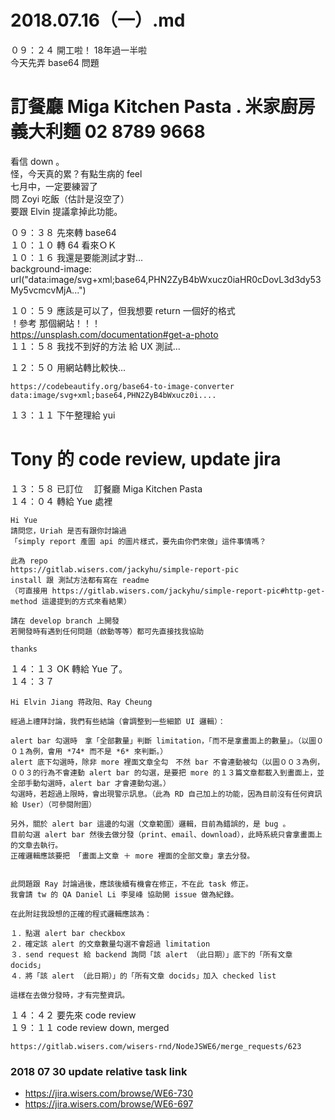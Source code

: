 # 2018.07.16（一）.md

０９：２４ 開工啦！ 18年過一半啦  
今天先弄 base64 問題  
# 訂餐廳 Miga Kitchen Pasta . 米家廚房義大利麵 02 8789 9668  
看信 down 。  
怪，今天真的累？有點生病的 feel  
七月中，一定要練習了  
問 Zoyi 吃飯（估計是沒空了）  
要跟 Elvin 提議拿掉此功能。  

０９：３８ 先來轉 base64  
１０：１０ 轉 64 看來ＯＫ  
１０：１６ 我還是要能測試才對...  
background-image: url("data:image/svg+xml;base64,PHN2ZyB4bWxucz0iaHR0cDovL3d3dy53My5vcmcvMjA...")  

１０：５９ 應該是可以了，但我想要 return 一個好的格式  
！參考 那個網站！！！  
https://unsplash.com/documentation#get-a-photo  
１１：５８ 我找不到好的方法 給 UX 測試...  

１２：５０ 用網站轉比較快...  
```
https://codebeautify.org/base64-to-image-converter
data:image/svg+xml;base64,PHN2ZyB4bWxucz0i....
```
１３：１１ 下午整理給 yui  
# Tony 的 code review, update jira 
１３：５８ 已訂位　 訂餐廳 Miga Kitchen Pasta  
１４：０４ 轉給 Yue 處裡  
```
Hi Yue
請問您，Uriah 是否有跟你討論過
「simply report 產圖 api 的圖片樣式，要先由你們來做」這件事情嗎？

此為 repo
https://gitlab.wisers.com/jackyhu/simple-report-pic
install 跟 測試方法都有寫在 readme
（可直接用 https://gitlab.wisers.com/jackyhu/simple-report-pic#http-get-method 這邊提到的方式來看結果）

請在 develop branch 上開發
若開發時有遇到任何問題（啟動等等）都可先直接找我協助

thanks
```
１４：１３ OK 轉給 Yue 了。  
１４：３７  
```
Hi Elvin Jiang 蒋政阳、Ray Cheung

經過上禮拜討論，我們有些結論（會調整到一些細節 UI 邏輯）：

alert bar 勾選時　拿「全部數量」判斷 limitation，「而不是拿畫面上的數量」。（以圖００１為例，會用 *74* 而不是 *6* 來判斷。）
alert 底下勾選時，除非 more 裡面文章全勾　不然 bar 不會連動被勾（以圖００３為例，００３的行為不會連動 alert bar 的勾選，是要把 more 的１３篇文章都載入到畫面上，並全部手動勾選時，alert bar 才會連動勾選。）
勾選時，若超過上限時，會出現警示訊息。（此為 RD 自己加上的功能，因為目前沒有任何資訊給 User）（可參閱附圖）
 
另外，關於 alert bar 這邊的勾選（文章範圍）邏輯，目前為錯誤的，是 bug 。
目前勾選 alert bar 然後去做分發（print、email、download），此時系統只會拿畫面上的文章去執行。
正確邏輯應該要把 「畫面上文章 ＋ more 裡面的全部文章」拿去分發。
 

此問題跟 Ray 討論過後，應該後續有機會在修正，不在此 task 修正。
我會請 tw 的 QA Daniel Li 李旻峰 協助開 issue 做為紀錄。

在此附註我設想的正確的程式邏輯應該為：

１．點選 alert bar checkbox
２．確定該 alert 的文章數量勾選不會超過 limitation
３．send request 給 backend 詢問「該 alert （此日期）」底下的「所有文章 docids」
４．將「該 alert （此日期）」的「所有文章 docids」加入 checked list

這樣在去做分發時，才有完整資訊。
```

１４：４２ 要先來 code review  
１９：１１ code review down, merged  
```
https://gitlab.wisers.com/wisers-rnd/NodeJSWE6/merge_requests/623
```

### 2018 07 30 update relative task link
 - https://jira.wisers.com/browse/WE6-730  
 - https://jira.wisers.com/browse/WE6-697  

